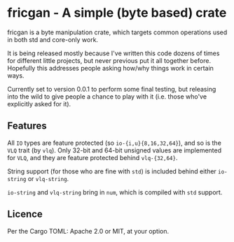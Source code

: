 # fricgan - A simple (byte based) crate

fricgan is a byte manipulation crate, which targets common operations used in both std and core-only work.

It is being released mostly because I've written this code dozens of times for different little projects, but never previous put it all together before.  Hopefully this addresses people asking how/why things work in certain ways.

Currently set to version 0.0.1 to perform some final testing, but releasing into the wild to give people a chance to play with it (i.e. those who've explicitly asked for it).

## Features

All `IO` types are feature protected (so `io-{i,u}{8,16,32,64}`), and so is the `VLQ` trait (by `vlq`).  Only 32-bit and 64-bit unsigned values are implemented for `VLQ`, and they are feature protected behind `vlq-{32,64}`.

String support (for those who are fine with `std`) is included behind either `io-string` or `vlq-string`.

`io-string` and `vlq-string` bring in `num`, which is compiled with `std` support.

## Licence

Per the Cargo TOML: Apache 2.0 or MIT, at your option.